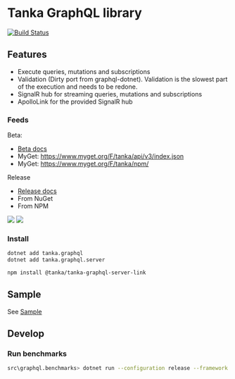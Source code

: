 Tanka GraphQL library
=====================================

[![Build Status](https://dev.azure.com/tanka-ops/graphql/_apis/build/status/graphql)](https://dev.azure.com/tanka-ops/graphql/_build/latest?definitionId=1)


## Features

* Execute queries, mutations and subscriptions
* Validation (Dirty port from graphql-dotnet). Validation is the slowest part of the execution and needs to be redone.
* SignalR hub for streaming queries, mutations and subscriptions
* ApolloLink for the provided SignalR hub


### Feeds

Beta: 
* [Beta docs](https://pekkah.github.io/tanka-graphql/beta/)
* MyGet: https://www.myget.org/F/tanka/api/v3/index.json
* MyGet: https://www.myget.org/F/tanka/npm/

Release
* [Release docs](https://pekkah.github.io/tanka-graphql/)
* From NuGet
* From NPM

[![](https://buildstats.info/nuget/tanka.graphql)](https://www.nuget.org/packages/tanka.graphql/)
[![](https://img.shields.io/npm/v/@tanka/tanka-graphql-server-link.svg?style=popout-square)](https://www.npmjs.com/package/@tanka/tanka-graphql-server-link)


### Install 

```bash
dotnet add tanka.graphql
dotnet add tanka.graphql.server

npm install @tanka/tanka-graphql-server-link
```


## Sample

See [Sample](https://github.com/pekkah/tanka-graphql-samples)


## Develop

### Run benchmarks

```bash
src\graphql.benchmarks> dotnet run --configuration release --framework netcoreapp22
```
